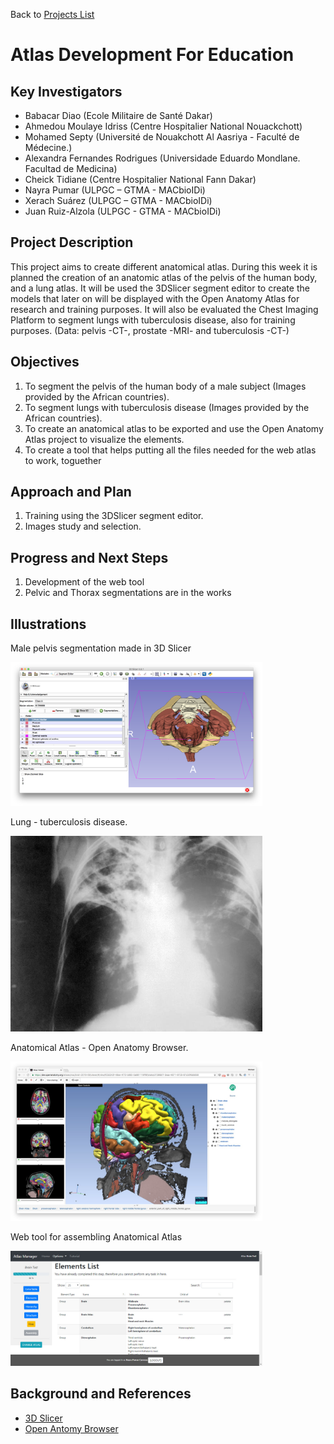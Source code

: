 Back to [Projects List](../../README.md#ProjectsList)

# Atlas Development For Education


## Key Investigators

- Babacar Diao (Ecole Militaire de Santé Dakar)
- Ahmedou Moulaye Idriss (Centre Hospitalier National Nouackchott)
-	Mohamed Septy (Université de Nouakchott Al Aasriya - Faculté de Médecine.)
-	Alexandra Fernandes Rodrigues (Universidade Eduardo Mondlane. Facultad de Medicina)
-	Cheick Tidiane (Centre Hospitalier National Fann Dakar)
- Nayra Pumar (ULPGC – GTMA - MACbioIDi)
-	Xerach Suárez (ULPGC – GTMA - MACbioIDi)
- Juan Ruiz-Alzola (ULPGC - GTMA - MACbioIDi)


## Project Description

This project aims to create different anatomical atlas. During this week it is planned the creation
of an anatomic atlas of the pelvis of the human body, and a lung atlas. It will be used the 3DSlicer
segment editor to create the models that later on will be displayed with the Open Anatomy Atlas for
research and training purposes. It will also be evaluated the Chest Imaging Platform to segment lungs with 
tuberculosis disease, also for training purposes. (Data: pelvis -CT-, prostate -MRI- and tuberculosis -CT-)


## Objectives

1. To segment the pelvis of the human body of a male subject (Images provided by the African countries).
1. To segment lungs with tuberculosis disease (Images provided by the African countries).
1. To create an anatomical atlas to be exported and use the Open Anatomy Atlas project to visualize the elements. 
1. To create a tool that helps putting all the files needed for the web atlas to work, toguether


## Approach and Plan

1. Training using the 3DSlicer segment editor.
1. Images study and selection.


## Progress and Next Steps

1. Development of the web tool
1. Pelvic and Thorax segmentations are in the works


## Illustrations

Male pelvis segmentation made in 3D Slicer

<img src="PELVIS.png" width="80%">

Lung - tuberculosis disease.

<img src="Tuberculosis-x-ray.jpg" width="80%">

Anatomical Atlas - Open Anatomy Browser.

<img src="oabrowser.jpg" width="80%">

Web tool for assembling Anatomical Atlas

<img src="tool.jpg" width="80%">

## Background and References

+ [3D Slicer](https://www.slicer.org)
+ [Open Antomy Browser](https://www.openanatomy.org/)
